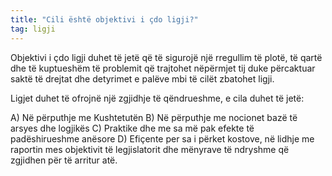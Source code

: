```yaml
---
title: "Cili është objektivi i çdo ligji?"
tag: ligji
---
```


Objektivi i çdo ligji duhet të jetë që të sigurojë një rregullim të plotë, të qartë dhe të kuptueshëm të problemit që trajtohet nëpërmjet tij duke përcaktuar saktë të drejtat dhe detyrimet e palëve mbi të cilët zbatohet ligji.

Ligjet duhet të ofrojnë një zgjidhje të qëndrueshme, e cila duhet të jetë:

A)	Në përputhje me Kushtetutën
B)	Në përputhje me nocionet bazë të arsyes dhe logjikës
C)	Praktike dhe me sa më pak efekte të padëshirueshme anësore
D)	Efiçente per sa i përket kostove, në lidhje me raportin mes objektivit të legjislatorit dhe mënyrave të ndryshme që zgjidhen për të arritur atë.
